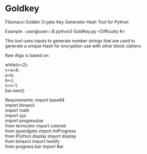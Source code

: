 # Goldkey
Fibonacci Golden Crypto Key Generator Hash Tool for Python  


Example :   user@user:~\$ python3  GoldKey.py <Difficulty #> <Password to Hash>



This tool uses inputs to generate number strings that are used to  
generate a unique Hash for encryption use with other block ciphers.  


Raw Algo is based on:  
  
while(n>2):  
      c=a+b;  
      a=b;  
      b=c;  
      n=n-1;  
      bar.next()    
      
Requirements: 
import base64  
import binascii  
import math  
import sys  
import progressbar  
from termcolor import colored  
from ipywidgets import IntProgress  
from IPython.display import display  
from binascii import hexlify  
from progress.bar import Bar  
  
